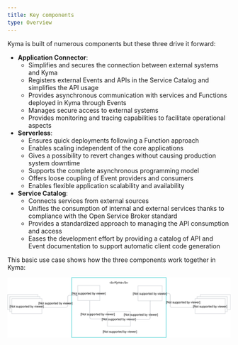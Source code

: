 ```yaml
---
title: Key components
type: Overview
---
```


Kyma is built of numerous components but these three drive it forward:

  - **Application Connector**:
    - Simplifies and secures the connection between external systems and Kyma
    - Registers external Events and APIs in the Service Catalog and simplifies the API usage
    - Provides asynchronous communication with services and Functions deployed in Kyma through Events
    - Manages secure access to external systems
    - Provides monitoring and tracing capabilities to facilitate operational aspects
  - **Serverless**:
    - Ensures quick deployments following a Function approach
    - Enables scaling independent of the core applications
    - Gives a possibility to revert changes without causing production system downtime
    - Supports the complete asynchronous programming model
    - Offers loose coupling of Event providers and consumers
    - Enables flexible application scalability and availability
  - **Service Catalog**:
    - Connects services from external sources
    - Unifies the consumption of internal and external services thanks to compliance with the Open Service Broker standard
    - Provides a standardized approach to managing the API consumption and access
    - Eases the development effort by providing a catalog of API and Event documentation to support automatic client code generation


This basic use case shows how the three components work together in Kyma:

![key-components](./assets/ac-s-sc.svg)

